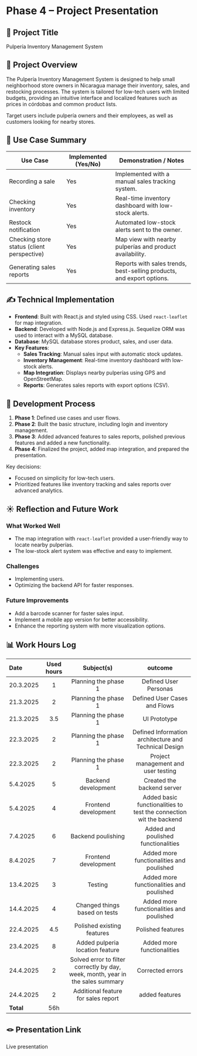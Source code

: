 # Phase 4 – Project Presentation

## 🎯 Project Title
Pulpería Inventory Management System

## 📝 Project Overview
The Pulpería Inventory Management System is designed to help small neighborhood store owners in Nicaragua manage their inventory, sales, and restocking processes. The system is tailored for low-tech users with limited budgets, providing an intuitive interface and localized features such as prices in córdobas and common product lists. 

Target users include pulpería owners and their employees, as well as customers looking for nearby stores.

## 📌 Use Case Summary

| Use Case                                      | Implemented (Yes/No) | Demonstration / Notes                                                                 |
|-----------------------------------------------|-----------------------|---------------------------------------------------------------------------------------|
| Recording a sale                              | Yes                   | Implemented with a manual sales tracking system.         |
| Checking inventory                            | Yes                   | Real-time inventory dashboard with low-stock alerts.     |
| Restock notification                          | Yes                   | Automated low-stock alerts sent to the owner.         |
| Checking store status (client perspective)    | Yes                   | Map view with nearby pulperías and product availability. |
| Generating sales reports                      | Yes                   | Reports with sales trends, best-selling products, and export options.|

## ✍️ Technical Implementation
- **Frontend**: Built with React.js and styled using CSS. Used `react-leaflet` for map integration.
- **Backend**: Developed with Node.js and Express.js. Sequelize ORM was used to interact with a MySQL database.
- **Database**: MySQL database stores product, sales, and user data.
- **Key Features**:
  - **Sales Tracking**: Manual sales input with automatic stock updates.
  - **Inventory Management**: Real-time inventory dashboard with low-stock alerts.
  - **Map Integration**: Displays nearby pulperías using GPS and OpenStreetMap.
  - **Reports**: Generates sales reports with export options (CSV).

## 🚂 Development Process
1. **Phase 1**: Defined use cases and user flows.
2. **Phase 2**: Built the basic structure, including login and inventory management.
3. **Phase 3**: Added advanced features to sales reports, polished previous features and added a new functionality.
4. **Phase 4**: Finalized the project, added map integration, and prepared the presentation.

Key decisions:
- Focused on simplicity for low-tech users.
- Prioritized features like inventory tracking and sales reports over advanced analytics.

## ☀️ Reflection and Future Work
### What Worked Well
- The map integration with `react-leaflet` provided a user-friendly way to locate nearby pulperías.
- The low-stock alert system was effective and easy to implement.

### Challenges
- Implementing users.
- Optimizing the backend API for faster responses.

### Future Improvements
- Add a barcode scanner for faster sales input.
- Implement a mobile app version for better accessibility.
- Enhance the reporting system with more visualization options.

## 📊 Work Hours Log

| Date  | Used hours | Subject(s) |  outcome |
| :---  |     :---:      |     :---:      |     :---:      |
| 20.3.2025 | 1 | Planning the phase 1  | Defined User Personas  |
| 21.3.2025 | 2 | Planning the phase 1  | Defined User Cases and Flows  |
| 21.3.2025 | 3.5 | Planning the phase 1  | UI Prototype |
| 22.3.2025 | 2 | Planning the phase 1  | Defined Information architecture and Technical Design  |  
| 22.3.2025 | 2 | Planning the phase 1  | Project management and user testing |
| 5.4.2025 | 5 | Backend development  | Created the backend server  |  
| 5.4.2025 | 4 | Frontend development  | Added basic functionalities to test the connection wit the backend |
| 7.4.2025 | 6 | Backend poulishing | Added and poulished functionalities |  
| 8.4.2025 | 7 | Frontend development  | Added more functionalities and poulished |
| 13.4.2025 | 3 | Testing  | Added more functionalities and poulished |
| 14.4.2025 | 4 | Changed things based on tests  | Added more functionalities and poulished |
| 22.4.2025 | 4.5 | Polished existing features  | Polished features |
| 23.4.2025 | 8 | Added pulperia location feature  | Added more functionalities |
| 24.4.2025 | 2 | Solved error to filter correctly by day, week, month, year  in the sales summary | Corrected errors |
| 24.4.2025 | 2 | Additional feature for sales report | added features |
| **Total**  | 56h  |                                       |

## 🪢 Presentation Link
Live presentation